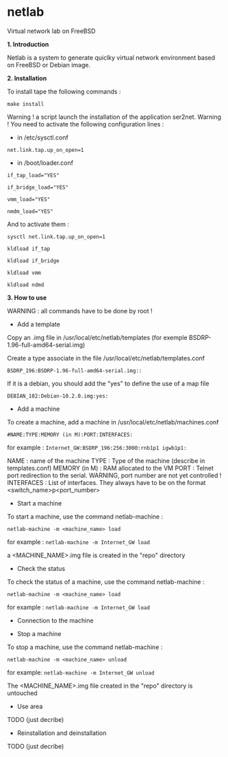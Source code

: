 # netlab
Virtual network lab on FreeBSD

**1. Introduction**

Netlab is a system to generate quiclky virtual network environment based on FreeBSD or Debian image.

**2. Installation**

To install tape the following commands :

`make install`

Warning ! a script launch the installation of the application ser2net.
Warning ! You need to activate the following configuration lines :
- in /etc/sysctl.conf

`net.link.tap.up_on_open=1`
- in /boot/loader.conf

`if_tap_load="YES"`

`if_bridge_load="YES"`

`vmm_load="YES"`

`nmdm_load="YES"`


And to activate them :

`sysctl net.link.tap.up_on_open=1`

`kldload if_tap`

`kldload if_bridge`

`kldload vmm`

`kldload ndmd`

**3. How to use**

WARNING : all commands have to be done by root !

*  Add a template

Copy an .img file in /usr/local/etc/netlab/templates (for exemple BSDRP-1.96-full-amd64-serial.img)

Create a type associate in the file /usr/local/etc/netlab/templates.conf

`BSDRP_196:BSDRP-1.96-full-amd64-serial.img::`

If it is a debian, you should add the "yes" to define the use of a map file

`DEBIAN_102:Debian-10.2.0.img:yes:`

*  Add a machine

To create a machine, add a machine in /usr/local/etc/netlab/machines.conf

`#NAME:TYPE:MEMORY (in M):PORT:INTERFACES:`

for example : `Internet_GW:BSDRP_196:256:3000:rnb1p1 igwb1p1:`

NAME : name of the machine
TYPE : Type of the machine (describe in templates.conf)
MEMORY (in M) : RAM allocated to the VM
PORT : Telnet port redirection to the serial. WARNING, port number are not yet controlled !
INTERFACES : List of interfaces. They always have to be on the format <switch_name>p<port_number>

*  Start a machine

To start a machine, use the command netlab-machine :

`netlab-machine -m <machine_name> load`

for example : `netlab-machine -m Internet_GW load`

a <MACHINE_NAME>.img file is created in the "repo" directory

*  Check the status

To check the status of a machine, use the command netlab-machine :

`netlab-machine -m <machine_name> load`

for example : `netlab-machine -m Internet_GW load`

*  Connection to the machine


*  Stop a machine

To stop a machine, use the command netlab-machine :

`netlab-machine -m <machine_name> unload`

for example: `netlab-machine -m Internet_GW unload`

The <MACHINE_NAME>.img file created in the "repo" directory is untouched


* Use area 

TODO (just decribe)


* Reinstallation and deinstallation  

TODO (just decribe)
